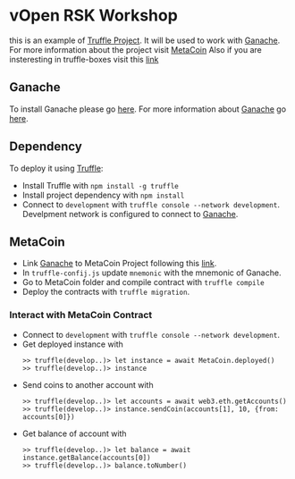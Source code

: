 # vOpen RSK Workshop

this is an example of [Truffle Project](https://www.trufflesuite.com/). It will be used to work with [Ganache](https://www.trufflesuite.com/ganache).
For more information about the project visit [MetaCoin](https://github.com/truffle-box/metacoin-box.) Also if you are insteresting in truffle-boxes visit this [link](https://www.trufflesuite.com/boxes) 

## Ganache
To install Ganache please go [here](https://www.trufflesuite.com/ganache). For more information about [Ganache](https://www.trufflesuite.com/ganache) go [here](https://www.trufflesuite.com/docs/ganache/quickstart).

## Dependency
To deploy it using [Truffle](https://www.trufflesuite.com/docs/truffle/getting-started/installation):
- Install Truffle with `npm install -g truffle`
- Install project dependency with `npm install`
- Connect to `development` with `truffle console --network development`. Develpment network is configured to connect to [Ganache](https://www.trufflesuite.com/ganache).


## MetaCoin 
- Link [Ganache](https://www.trufflesuite.com/ganache) to MetaCoin Project following this [link](https://www.trufflesuite.com/docs/ganache/truffle-projects/linking-a-truffle-project).
- In `truffle-confij.js` update `mnemonic` with the mnemonic of Ganache.
- Go to MetaCoin folder and compile contract with `truffle compile`
- Deploy the contracts with `truffle migration`. 


### Interact with MetaCoin Contract
- Connect to `development` with `truffle console --network development`.
- Get deployed instance with
    ```
    >> truffle(develop..)> let instance = await MetaCoin.deployed()
    >> truffle(develop..)> instance
    ```
- Send coins to another account with 
    ```
    >> truffle(develop..)> let accounts = await web3.eth.getAccounts()
    >> truffle(develop..)> instance.sendCoin(accounts[1], 10, {from: accounts[0]})
    ```
- Get balance of account with
    ```
    >> truffle(develop..)> let balance = await instance.getBalance(accounts[0])
    >> truffle(develop..)> balance.toNumber()
    ````